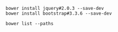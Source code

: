 	bower install jquery#2.0.3 --save-dev
	bower install bootstrap#3.3.6 --save-dev

	bower list --paths